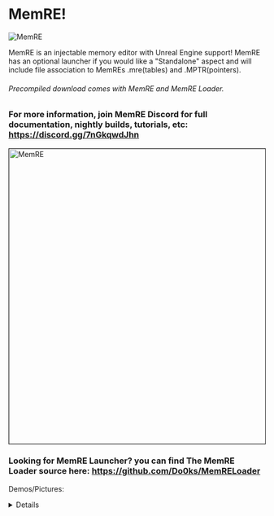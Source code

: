 # MemRE!
![MemRE](https://github.com/user-attachments/assets/d0f206b1-9e23-4e03-97e3-ac6842176cbe)

MemRE is an injectable memory editor with Unreal Engine support! MemRE has an optional launcher if you would like a "Standalone" aspect and will include file association to MemREs .mre(tables) and .MPTR(pointers).  
###### Precompiled download comes with MemRE and MemRE Loader.
### For more information, join MemRE Discord for full documentation, nightly builds, tutorials, etc: https://discord.gg/7nGkqwdJhn

<a href="http://www.youtube.com/watch?feature=player_embedded&v=ohHAiqsSopQ
" target="_blank"><img src="http://img.youtube.com/vi/ohHAiqsSopQ/0.jpg" 
alt="MemRE" width="640" height="580" border="1" /></a>

### Looking for MemRE Launcher? you can find The MemRE Loader source here: https://github.com/Do0ks/MemRELoader

Demos/Pictures:
<Details>
  
https://youtu.be/ohHAiqsSopQ
![Picture 13](https://github.com/user-attachments/assets/e72e89bc-e2f9-485e-9be0-a84a59270554)
![Picture 11](https://github.com/user-attachments/assets/5e4d8a8e-ba4e-4b12-9484-b68a56918317)
![Picture 3](https://github.com/user-attachments/assets/7def5324-469b-4184-a2bd-7be7e901d249)

</Details>
